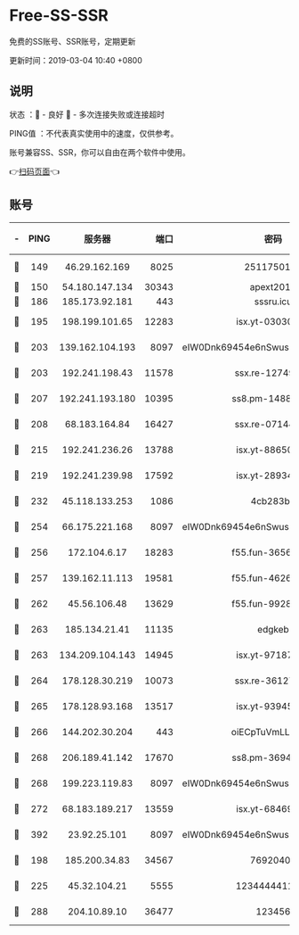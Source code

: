 # Free-SS-SSR

免费的SS账号、SSR账号，定期更新

更新时间：2019-03-04 10:40 +0800

## 说明

状态     ：🙂 - 良好 🙁 - 多次连接失败或连接超时

PING值   ：不代表真实使用中的速度，仅供参考。

账号兼容SS、SSR，你可以自由在两个软件中使用。

👉[扫码页面](https://liesauer.github.io/free-ss-ssr.github.io/)👈

## 账号

|-|PING|服务器|端口|密码|加密方式|区域|
|:----:|:----:|:-----:|-----:|:----:|:----:|:----:|
|🙂|149|46.29.162.169|8025|2511750146|aes-256-cfb|RU|
|🙂|150|54.180.147.134|30343|apext2019|chacha20|KR|
|🙂|186|185.173.92.181|443|sssru.icu|rc4-md5|RU|
|🙂|195|198.199.101.65|12283|isx.yt-03030510|aes-256-cfb|US|
|🙂|203|139.162.104.193|8097|eIW0Dnk69454e6nSwuspv9DmS201tQ0D|aes-256-cfb|JP|
|🙂|203|192.241.198.43|11578|ssx.re-12749222|aes-256-cfb|US|
|🙂|207|192.241.193.180|10395|ss8.pm-14887083|aes-256-cfb|US|
|🙂|208|68.183.164.84|16427|ssx.re-07144593|aes-256-cfb|US|
|🙂|215|192.241.236.26|13788|isx.yt-88650870|aes-256-cfb|US|
|🙂|219|192.241.239.98|17592|isx.yt-28934471|aes-256-cfb|US|
|🙂|232|45.118.133.253|1086|4cb283b8|aes-256-cfb|SG|
|🙂|254|66.175.221.168|8097|eIW0Dnk69454e6nSwuspv9DmS201tQ0D|aes-256-cfb|US|
|🙂|256|172.104.6.17|18283|f55.fun-36565083|aes-256-cfb|US|
|🙂|257|139.162.11.113|19581|f55.fun-46262690|aes-256-cfb|SG|
|🙂|262|45.56.106.48|13629|f55.fun-99286814|aes-256-cfb|US|
|🙂|263|185.134.21.41|11135|edgkeb|aes-256-cfb|GB|
|🙂|263|134.209.104.143|14945|isx.yt-97187184|aes-256-cfb|SG|
|🙂|264|178.128.30.219|10073|ssx.re-36127052|aes-256-cfb|SG|
|🙂|265|178.128.93.168|13517|isx.yt-93945310|aes-256-cfb|SG|
|🙂|266|144.202.30.204|443|oiECpTuVmLLxk4Ts|aes-256-cfb|US|
|🙂|268|206.189.41.142|17670|ss8.pm-36944551|aes-256-cfb|SG|
|🙂|268|199.223.119.83|8097|eIW0Dnk69454e6nSwuspv9DmS201tQ0D|aes-256-cfb|US|
|🙂|272|68.183.189.217|13559|isx.yt-68469421|aes-256-cfb|SG|
|🙂|392|23.92.25.101|8097|eIW0Dnk69454e6nSwuspv9DmS201tQ0D|aes-256-cfb|US|
|🙂|198|185.200.34.83|34567|76920400|aes-256-cfb|US|
|🙂|225|45.32.104.21|5555|1234444411111|aes-256-cfb|SG|
|🙂|288|204.10.89.10|36477|123456|aes-256-cfb|US|

